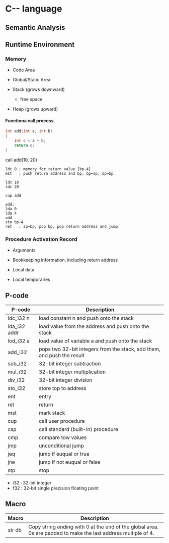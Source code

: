 # C-- language

## Semantic Analysis

## Runtime Environment

### Memory
- Code Area

- Global/Static Area

- Stack (grows downward)
  
  - free space

- Heap (grows upward)

#### Functiona call process

```C
int add(int a, int b)
{
    int c = a + b;
    return c;
}
```

call add(10, 20)

```
ldc 0 ; memory for return value [bp-4]
mst   ; push return address and bp, bp=sp, sp=bp

ldc 10
ldc 20

cup add

add:
lda 0
lda 4
add
sto bp-4
ret   ; sp=bp, pop bp, pop return address and jump

```

### Procedure Activation Record
- Arguments

- Bookkeeping information, including return address

- Local data

- Local temporaries


## P-code
| P-code | Description |
|-|-|
| ldc_i32 n| load constant n and push onto the stack|
| lda_i32 addr| load value from the address and push onto the stack|
| lod_i32 a| load value of variable a and push onto the stack|
| add_i32 | pops two 32-bit integers from the stack, add them, and push the result |
| sub_i32 | 32-bit integer subtraction|
| mul_i32 | 32-bit integer multiplication |
| div_i32 | 32-bit integer division |
| sto_i32 | store top to address |
| ent | entry |
| ret | return |
| mst | mark stack |
| cup | call user procedure |
| csp | call standard (built-in) procedure |
| cmp | compare tow values |
| jmp | unconditional jump |
| jeq | jump if euqual or true |
| jne | jump if not euqual or false|
| stp | stop |

- i32 : 32-bit integer
- f32 : 32-bit single precision floating point

## Macro

| Macro | Description |
| - | - |
| str db | Copy string ending with 0 at the end of the global area. 0s are padded to make the last address multiple of 4. |






